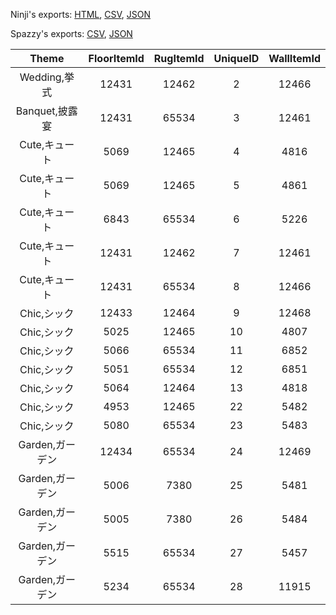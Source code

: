 Ninji's exports: [HTML](https://wuffs.org/acnh/bcsv_140/html/JuneBrideWallFloor.html), [CSV](https://wuffs.org/acnh/bcsv_140/csv/JuneBrideWallFloor.csv), [JSON](https://wuffs.org/acnh/bcsv_140/json/JuneBrideWallFloor.json)

Spazzy's exports: [CSV](https://github.com/McSpazzy/acnh-csv/blob/master/JuneBrideWallFloor.csv), [JSON](https://github.com/McSpazzy/acnh-json/blob/master/JuneBrideWallFloor.json)

| Theme | FloorItemId | RugItemId | UniqueID | WallItemId |
|:--:|:--:|:--:|:--:|:--:|
| Wedding,挙式 | 12431 | 12462 | 2 | 12466 | 
| Banquet,披露宴 | 12431 | 65534 | 3 | 12461 | 
| Cute,キュート | 5069 | 12465 | 4 | 4816 | 
| Cute,キュート | 5069 | 12465 | 5 | 4861 | 
| Cute,キュート | 6843 | 65534 | 6 | 5226 | 
| Cute,キュート | 12431 | 12462 | 7 | 12461 | 
| Cute,キュート | 12431 | 65534 | 8 | 12466 | 
| Chic,シック | 12433 | 12464 | 9 | 12468 | 
| Chic,シック | 5025 | 12465 | 10 | 4807 | 
| Chic,シック | 5066 | 65534 | 11 | 6852 | 
| Chic,シック | 5051 | 65534 | 12 | 6851 | 
| Chic,シック | 5064 | 12464 | 13 | 4818 | 
| Chic,シック | 4953 | 12465 | 22 | 5482 | 
| Chic,シック | 5080 | 65534 | 23 | 5483 | 
| Garden,ガーデン | 12434 | 65534 | 24 | 12469 | 
| Garden,ガーデン | 5006 | 7380 | 25 | 5481 | 
| Garden,ガーデン | 5005 | 7380 | 26 | 5484 | 
| Garden,ガーデン | 5515 | 65534 | 27 | 5457 | 
| Garden,ガーデン | 5234 | 65534 | 28 | 11915 | 
